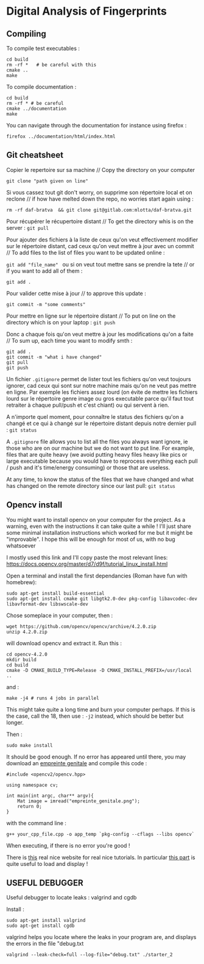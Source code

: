 # Digital Analysis of Fingerprints

## Compiling

To compile test executables :

```
cd build
rm -rf *   # be careful with this
cmake ..
make
```

To compile documentation :
```
cd build
rm -rf * # be careful
cmake ../documentation
make
```

You can navigate through the documentation for instance using firefox :
```
firefox ../documentation/html/index.html
```


## Git cheatsheet

Copier le repertoire sur sa machine // Copy the directory on your computer

`git clone "path given on line"`

Si vous cassez tout git don't worry, on supprime son répertoire local et on
reclone // if how have melted down the repo, no worries start again using :

`rm -rf daf-bratva  && git clone git@gitlab.com:mlotta/daf-bratva.git`

Pour récupérer le récupertoire distant // To get the directory whis is on the server :
`git pull`

Pour ajouter des fichiers à la liste de ceux qu'on veut effectivement modifier
sur le répertoire distant, cad ceux qu'on veut mettre à jour avec un commit // To add files to the list of files you want to be updated online :

`git add "file_name"
`
ou si on veut tout mettre sans se prendre la tete // or if you want to add all of them :

`git add .`

Pour valider cette mise à jour // to approve this update :

`git commit -m "some comments"`

Pour mettre en ligne sur le répertoire distant // To put on line on the directory which is on your laptop : 
`git push`

Donc a chaque fois qu'on veut mettre à jour les modifications qu'on a faite // To sum up, each time you want to modify smth :
```
git add .
git commit -m "what i have changed"
git pull
git push
```

Un fichier `.gitignore` permet de lister tout les fichiers qu'on veut toujours
ignorer, cad ceux qui sont sur notre machine mais qu'on ne veut pas mettre en
ligne. Par exemple les fichiers assez lourd (on évite de mettre les fichiers
lourd sur le répertoire genre image ou gros executable parce qu'il faut tout
retraiter à chaque pull/push et c'est chiant) ou qui servent à rien.

A n'importe quel moment, pour connaître le status des fichiers qu'on a changé et
ce qui à changé sur le répertoire distant depuis notre dernier pull : `git status`

A `.gitignore` file allows you to list all the files you always want
ignore, ie those who are on our machine but we do not want to put
line. For example, files that are quite heavy (we avoid putting heavy files
heavy like pics or large executable because you would have to reprocess everything each pull / push and it's time/energy consuming) or those that are useless.

At any time, to know the status of the files that we have changed and
what has changed on the remote directory since our last pull: `git status`


## Opencv install

You might want to install opencv on your computer for the project. As a warning,
even with the instructions it can take quite a while ! I'll just share some 
minimal installation instructions which worked for me but it might be "improvable".
I hope this will be enough for most of us, with no bug whatsoever

I mostly used this link and I'll copy paste the most relevant lines:
https://docs.opencv.org/master/d7/d9f/tutorial_linux_install.html

Open a terminal and install the first dependancies (Roman have fun with homebrew):
```
sudo apt-get install build-essential
sudo apt-get install cmake git libgtk2.0-dev pkg-config libavcodec-dev libavformat-dev libswscale-dev
```

Chose someplace in your computer, then :
```
wget https://github.com/opencv/opencv/archive/4.2.0.zip 
unzip 4.2.0.zip
```

will download opencv and extract it.
Run this :
```
cd opencv-4.2.0
mkdir build
cd build
cmake -D CMAKE_BUILD_TYPE=Release -D CMAKE_INSTALL_PREFIX=/usr/local ..
```

and :
```
make -j4 # runs 4 jobs in parallel
```
This might take quite a long time and burn your computer perhaps. If this is the
case, call the 18, then use : `-j2` instead, which should be better but longer.

Then :
```
sudo make install
```

It should be good enough. If no error has appeared until there, you may
download an [empreinte genitale](http://stateuic.habite.la/drawings/517.0.png) and compile this code :

```
#include <opencv2/opencv.hpp>

using namespace cv;

int main(int argc, char** argv){
    Mat image = imread("empreinte_genitale.png");
    return 0;
}
```
with the command line :
```
g++ your_cpp_file.cpp -o app_temp `pkg-config --cflags --libs opencv`

```
When executing, if there is no error you're good !

There is [this](https://www.opencv-srf.com/p/introduction.html) real nice website for real nice tutorials.
In particular [this part](https://www.opencv-srf.com/2017/11/load-and-display-image.html) is quite useful to load and display !


## USEFUL DEBUGGER

Useful debugger to locate leaks : valgrind and cgdb

Install :
```
sudo apt-get install valgrind 
sudo apt-get install cgdb
```

valgrind helps you locate where the leaks in your program are, and displays the errors in the file "debug.txt

```
valgrind --leak-check=full --log-file="debug.txt" ./starter_2
```
